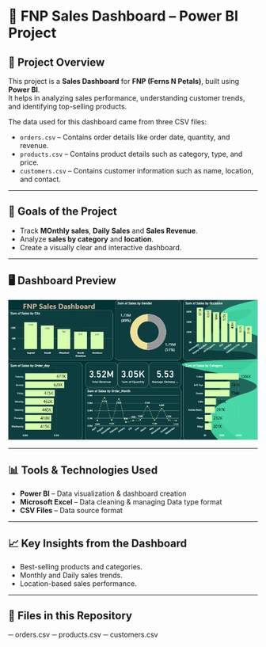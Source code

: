 # 🛒 FNP Sales Dashboard – Power BI Project

## 📌 Project Overview
This project is a **Sales Dashboard** for **FNP (Ferns N Petals)**, built using **Power BI**.  
It helps in analyzing sales performance, understanding customer trends, and identifying top-selling products.

The data used for this dashboard came from three CSV files:
- `orders.csv` – Contains order details like order date, quantity, and revenue.
- `products.csv` – Contains product details such as category, type, and price.
- `customers.csv` – Contains customer information such as name, location, and contact.

---

## 🎯 Goals of the Project
- Track **MOnthly sales**, **Daily Sales** and **Sales Revenue**.
- Analyze **sales by category** and **location**.
- Create a visually clear and interactive dashboard.

---

## 🖥 Dashboard Preview
![Dashboard Screenshot](https://github.com/Gagan-Kumar-Profile/FNP-Sales-Analysis-Dashboard-Power-BI/blob/main/FNP%20Sales%20Dashboard.png) 

---

## 📊 Tools & Technologies Used
- **Power BI** – Data visualization & dashboard creation
- **Microsoft Excel** – Data cleaning & managing Data type format
- **CSV Files** – Data source format

---

## 📈 Key Insights from the Dashboard
- Best-selling products and categories.
- Monthly and Daily sales trends.
- Location-based sales performance.

---

## 📂 Files in this Repository
─ orders.csv
─ products.csv
─ customers.csv
